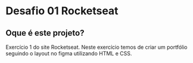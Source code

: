 # Desafio 01 Rocketseat
## Oque é este projeto? 
Exercício 1 do site Rocketseat. Neste exercício temos de criar um portfólio seguindo o layout no figma utilizando HTML e CSS.

